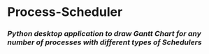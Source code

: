 # Process-Scheduler

### *Python desktop application to draw Gantt Chart for any number of processes with different types of Schedulers*
